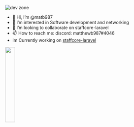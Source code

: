 ![dev zone](https://user-images.githubusercontent.com/6333780/186262258-0193aa91-5183-4dbc-8a33-78fe0fa20527.png)


- 👋 Hi, I’m @matb987
- 👀 I’m interested in Software development and networking
- 💞️ I’m looking to collaborate on staffcore-laravel
- 📫 How to reach me: discord: matthewb987#4046
- Im Currently working on [staffcore-laravel](https://github.com/matb987/Staffcore-laravel)

<!---
matb987/matb987 is a ✨ special ✨ repository because its `README.md` (this file) appears on your GitHub profile.
You can click the Preview link to take a look at your changes.
--->
[<img src="https://user-images.githubusercontent.com/6333780/186259319-e9f994bb-4ad7-4e6e-bd79-f18be8037af1.png" aline="center" width="25%">](https://www.buymeacoffee.com/mbdevmatthew)

